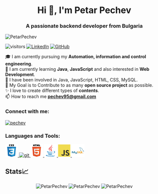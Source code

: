 <h1 align="center">Hi 👋, I'm Petar Pechev</h1>
<h3 align="center">A passionate backend developer from Bulgaria</h3>

<p align="left"> <img src="https://komarev.com/ghpvc/?username=PetarPechev&label=Profile%20views&color=0e75b6&style=flat" alt="PetarPechev" /> </p>

![visitors](https://visitor-badge.glitch.me/badge?page_id=PetarPechev) 
[![LinkedIn](https://img.shields.io/badge/-LinkedIn-0e76a8?style=flat-square&logo=Linkedin&logoColor=white)](https://www.linkedin.com/in/pechev/) 
[![GitHub](https://img.shields.io/badge/-Github-000000?style=flat-square&logo=Github&logoColor=white)](https://github.com/PetarPechev)


🎓 I am currently pursuing my **Automation, information and control engineering**. <br>
🌱 I am currently learning **Java**, **JavaScript** and also interested in **Web Development**. <br>
🔭 I have been involved in Java, JavaScript, HTML, CSS, MySQL. <br>
🎯 My Goal is to Contribute to as many **open source project** as possible. <br>
✨ I love to create different types of **contents**. <br>
📫 How to reach me **pechev95@gmail.com**

    
<h3 align="left">Connect with me:</h3>
<p align="left">
<a href="https://linkedin.com/in/pechev" target="blank"><img align="center" src="https://raw.githubusercontent.com/rahuldkjain/github-profile-readme-generator/master/src/images/icons/Social/linked-in-alt.svg" alt="pechev" height="30" width="40" /></a>
</p>

<h3 align="left">Languages and Tools:</h3>
<p align="left"> <a href="https://www.w3schools.com/css/" target="_blank" rel="noreferrer"> <img src="https://raw.githubusercontent.com/devicons/devicon/master/icons/css3/css3-original-wordmark.svg" alt="css3" width="40" height="40"/> </a> <a href="https://git-scm.com/" target="_blank" rel="noreferrer"> <img src="https://www.vectorlogo.zone/logos/git-scm/git-scm-icon.svg" alt="git" width="40" height="40"/> </a> <a href="https://www.w3.org/html/" target="_blank" rel="noreferrer"> <img src="https://raw.githubusercontent.com/devicons/devicon/master/icons/html5/html5-original-wordmark.svg" alt="html5" width="40" height="40"/> </a> <a href="https://www.java.com" target="_blank" rel="noreferrer"> <img src="https://raw.githubusercontent.com/devicons/devicon/master/icons/java/java-original.svg" alt="java" width="40" height="40"/> </a> <a href="https://developer.mozilla.org/en-US/docs/Web/JavaScript" target="_blank" rel="noreferrer"> <img src="https://raw.githubusercontent.com/devicons/devicon/master/icons/javascript/javascript-original.svg" alt="javascript" width="40" height="40"/> </a> <a href="https://www.mysql.com/" target="_blank" rel="noreferrer"> <img src="https://raw.githubusercontent.com/devicons/devicon/master/icons/mysql/mysql-original-wordmark.svg" alt="mysql" width="40" height="40"/> </a> </p>


## Stats📈
<p align="center">
<img width="40%" src="https://github-readme-stats.vercel.app/api/top-langs?username=PetarPechev&show_icons=true&theme=dracula&title_color=ff8000&text_color=ffffff&bg_color=6a6a6a&locale=en&layout=compact&hide_border=true" alt="PetarPechev" /> 
<img width="48%" src="https://github-readme-stats.vercel.app/api?username=PetarPechev&show_icons=true&theme=dracula&title_color=ff8000&text_color=ffffff&bg_color=6a6a6a&locale=en&hide_border=true" alt="PetarPechev" />
<img width="48%" src="https://github-readme-streak-stats.herokuapp.com/?user=PetarPechev&theme=highcontrast&hide_border=true" alt="PetarPechev" />
</p>



